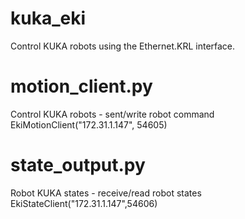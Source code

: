# kuka_eki
Control KUKA robots using the Ethernet.KRL interface.

# motion_client.py
Control KUKA robots - sent/write robot command \
EkiMotionClient("172.31.1.147", 54605)

# state_output.py
Robot KUKA states - receive/read robot states \
EkiStateClient("172.31.1.147",54606)
